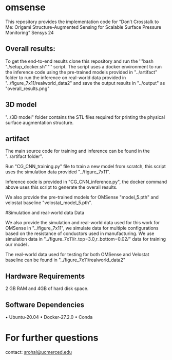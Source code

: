 # omsense
This repository provides the implementation code for “Don’t Crosstalk to Me: Origami Structure-Augmented Sensing for Scalable Surface Pressure Monitoring” Sensys 24

## Overall results:
To get the end-to-end results clone this repository and run the '''bash "./setup_docker.sh" ''' script. The script uses a docker environment to run the inference code using the pre-trained models provided in "../artifact" folder to run the inference on real-world data provided in "../figure_7x11/realworld_data2"  and save the output results in "../output" as "overall_results.png"

## 3D model
"../3D model" folder contains the STL files required for printing the physical surface augmentation structure. 

## artifact
The main source code for training and inference can be found in the "../artifact folder". 

Run "CG_CNN_training.py" file to train a new model from scratch, this script uses the simulation data provided "../figure_7x11". 


Inference code is provided in "CG_CNN_inference.py", the docker command above uses this script to generate the overall results.


We also provide the pre-trained models for OMSense "model_5.pth" and velostat baseline "velostat_model_5.pth".

#Simulation and real-world data Data

We also provide the simulation and real-world data used for this work for OMSense in "../figure_7x11", we simulate data for multiple configurations based on the resistance of conductors used in manufacturing. We use simulation data in "../figure_7x11/r_top=3.0,r_bottom=0.02/" data for training our model .

The real-world data used for testing for both OMSense and Velostat baseline can be found in "../figure_7x11/realworld_data2"



## Hardware Requirements
  2 GB RAM and 4GB of hard disk space.

## Software Dependencies
• Ubuntu-20.04
• Docker-27.2.0
• Conda

# For further questions
contact: srohal@ucmerced.edu

